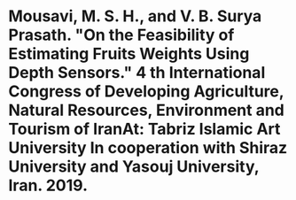 # Mousavi, M. S. H., and V. B. Surya Prasath. "On the Feasibility of Estimating Fruits Weights Using Depth Sensors." 4 th International Congress of Developing Agriculture, Natural Resources, Environment and Tourism of IranAt: Tabriz Islamic Art University In cooperation with Shiraz University and Yasouj University, Iran. 2019.
